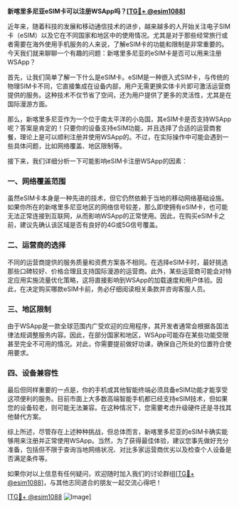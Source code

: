 **新喀里多尼亚eSIM卡可以注册WSApp吗？[[TG💪+ @esim1088](https://t.me/s/esim1088)]**

近年来，随着科技的发展和移动通信技术的进步，越来越多的人开始关注电子SIM卡（eSIM）以及它在不同国家和地区中的使用情况。尤其是对于那些经常旅行或者需要在海外使用手机服务的人来说，了解eSIM卡的功能和限制是非常重要的。今天我们就来聊聊一个有趣的问题：新喀里多尼亚的eSIM卡是否可以用来注册WSApp？

首先，让我们简单了解一下什么是eSIM卡。eSIM是一种嵌入式SIM卡，与传统的物理SIM卡不同，它直接集成在设备内部，用户无需更换实体卡片即可激活运营商提供的服务。这种技术不仅节省了空间，还为用户提供了更多的灵活性，尤其是在国际漫游方面。

那么，新喀里多尼亚作为一个位于南太平洋的小岛国，其eSIM卡是否支持WSApp呢？答案是肯定的！只要你的设备支持eSIM功能，并且选择了合适的运营商套餐，理论上是可以顺利注册并使用WSApp的。不过，在实际操作中可能会遇到一些具体问题，比如网络覆盖、地区限制等。

接下来，我们详细分析一下可能影响eSIM卡注册WSApp的因素：

### 一、网络覆盖范围

虽然eSIM卡本身是一种先进的技术，但它仍然依赖于当地的移动网络基础设施。如果你所在的新喀里多尼亚地区的网络信号较差，那么即使拥有eSIM卡，也可能无法正常连接到互联网，从而影响WSApp的正常使用。因此，在购买eSIM卡之前，建议先确认该区域是否有良好的4G或5G信号覆盖。

### 二、运营商的选择

不同的运营商提供的服务质量和资费方案各不相同。在选择eSIM卡时，最好挑选那些口碑较好、价格合理且支持国际漫游的运营商。此外，某些运营商可能会对特定应用实施流量优化策略，这将直接影响到WSApp的加载速度和用户体验。因此，在决定购买哪款eSIM卡前，务必仔细阅读相关条款并咨询客服人员。

### 三、地区限制

由于WSApp是一款全球范围内广受欢迎的应用程序，其开发者通常会根据各国法律法规调整服务内容。因此，在部分国家和地区，WSApp可能存在某些功能受限甚至完全不可用的情况。对此，你需要提前做好功课，确保自己所处的位置符合使用要求。

### 四、设备兼容性

最后但同样重要的一点是，你的手机或其他智能终端必须具备eSIM功能才能享受这项便利的服务。目前市面上大多数高端智能手机都已经支持eSIM技术，但如果您的设备较老，则可能无法兼容。在这种情况下，您需要考虑升级硬件还是寻找其他替代方案。

综上所述，尽管存在上述种种挑战，但总体而言，新喀里多尼亚的eSIM卡确实能够用来注册并正常使用WSApp。当然，为了获得最佳体验，建议您事先做好充分准备，包括但不限于查询当地网络状况、对比多家运营商优劣以及检查个人设备是否满足条件等。

如果你对以上信息有任何疑问，欢迎随时加入我们的讨论群组[[TG💪+ @esim1088](https://t.me/s/esim1088)]，与其他志同道合的朋友一起交流心得吧！

[[TG💪+ @esim1088](https://t.me/s/esim1088) ![Image](https://i.postimg.cc/4NQfJmqS/Snipaste-2025-05-13-00-14-12.png)]